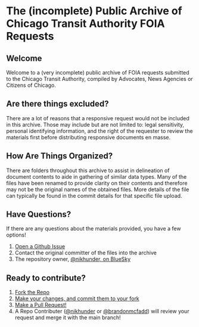 # The (incomplete) Public Archive of Chicago Transit Authority FOIA Requests

## Welcome
Welcome to a (very incomplete) public archive of FOIA requests submitted to the Chicago Transit Authority, compiled by Advocates, News Agencies or Citizens of Chicago.

## Are there things excluded?
There are a lot of reasons that a responsive request would not be included in this archive. Those may include but are not limited to: legal sensitivity, personal identifying information, and the right of the requester to review the materials first before distributing responsive documents en masse.

## How Are Things Organized?
There are folders throughout this archive to assist in delineation of document contents to aide in gathering of similar data types. Many of the files have been renamed to provide clarity on their contents and therefore may not be the original names of the obtained files. More details of the file can typically be found in the commit details for that specific file upload.

## Have Questions?
If there are any questions about the materials provided, you have a few options!
1. [Open a Github Issue](https://docs.github.com/en/issues/tracking-your-work-with-issues/creating-an-issue#)
2. Contact the original committer of the files into the archive
3. The repository owner, [@nikhunder, on BlueSky](https://bsky.app/profile/nikhunder.com)

## Ready to contribute?
1. [Fork the Repo](https://docs.github.com/en/pull-requests/collaborating-with-pull-requests/working-with-forks/fork-a-repo)
2. [Make your changes, and commit them to your fork](https://docs.github.com/en/desktop/making-changes-in-a-branch/committing-and-reviewing-changes-to-your-project-in-github-desktop#about-commits)
3. [Make a Pull Request!](https://docs.github.com/en/pull-requests/collaborating-with-pull-requests/proposing-changes-to-your-work-with-pull-requests/creating-a-pull-request-from-a-fork)
4. A Repo Contributer ([@nikhunder](https://github.com/nikhunder) or [@brandonmcfadd](https://github.com/brandonmcfadd)) will review your request and merge it with the main branch!
